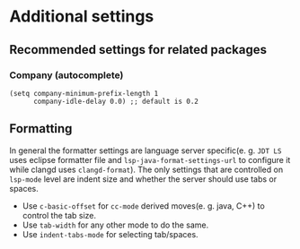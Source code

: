 Additional settings
===================

## Recommended settings for related packages
    
### Company (autocomplete)

```elisp
(setq company-minimum-prefix-length 1
      company-idle-delay 0.0) ;; default is 0.2
```

## Formatting
 
In general the formatter settings are language server specific(e. g. `JDT LS` uses eclipse formatter file and `lsp-java-format-settings-url` to configure it while clangd uses `clangd-format`). The only settings that are controlled on `lsp-mode` level are indent size and whether the server should use tabs or spaces.

- Use `c-basic-offset` for `cc-mode` derived moves(e. g. java, C++) to control the tab size.
- Use `tab-width` for any other mode to do the same.
- Use `indent-tabs-mode` for selecting tab/spaces.
